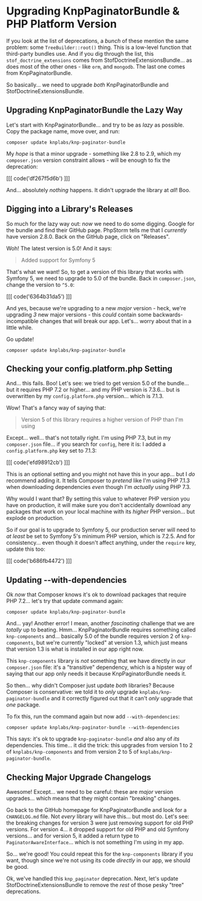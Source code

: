 # Upgrading KnpPaginatorBundle & PHP Platform Version

If you look at the list of deprecations, a *bunch* of these mention the same
problem: some `TreeBuilder::root()` thing. This is a low-level function that
third-party bundles use. And if you dig through the list, this
`stof_doctrine_extensions` comes from StofDoctrineExtensionsBundle... as does
most of the other ones - like `orm`, and `mongodb`. The last one comes from
KnpPaginatorBundle.

So basically... we need to upgrade *both* KnpPaginatorBundle and
StofDoctrineExtensionsBundle.

## Upgrading KnpPaginatorBundle the Lazy Way

Let's start with KnpPaginatorBundle... and try to be as *lazy* as possible.
Copy the package name, move over, and run:

```terminal
composer update knplabs/knp-paginator-bundle
```

My *hope* is that a minor upgrade - something like 2.8 to 2.9, which my
`composer.json` version constraint allows - will be enough to fix the deprecation:

[[[ code('df267f5d6b') ]]]

And... absolutely *nothing* happens. It didn't upgrade the library at *all*!
Boo.

## Digging into a Library's Releases

So much for the lazy way out: *now* we need to do some digging. Google for the
bundle and find their GitHub page. PhpStorm tells me that I *currently* have
version 2.8.0. Back on the GitHub page, click on "Releases".

Woh! The latest version is 5.0! And it says:

> Added support for Symfony 5

That's what we want! So, to get a version of this library that works with
Symfony 5, we need to upgrade to 5.0 of the bundle. Back in `composer.json`, change
the version to `^5.0`:

[[[ code('6364b31da5') ]]]

And yes, because we're upgrading to a new *major* version - heck, we're upgrading
*3* new major versions - this *could* contain some backwards-incompatible changes
that will break our app. Let's... worry about that in a little while.

Go update!

```terminal
composer update knplabs/knp-paginator-bundle
```

## Checking your config.platform.php Setting

And... this fails. Boo! Let's see: we tried to get version 5.0 of the bundle... but
it requires PHP 7.2 or higher... and my PHP version is 7.3.6... but is overwritten
by my `config.platform.php` version... which is 7.1.3.

Wow! That's a fancy way of saying that:

> Version 5 of this library requires a higher version of PHP than I'm using

Except... well... that's not totally right. I'm using PHP 7.3, but in my `composer.json`
file... if you search for `config`, here it is: I added a `config.platform.php` key
set to 7.1.3:

[[[ code('efd98912cb') ]]]

This is an optional setting and you might not have this in your app... but I *do*
recommend adding it. It tells Composer to *pretend* like I'm using PHP 7.1.3 when
downloading dependencies *even* though I'm *actually* using PHP 7.3.

Why would I want that? By setting this value to whatever PHP version you have on
production, it will make sure you don't accidentally download any packages that
work on your local machine with its *higher* PHP version... but explode on production.

So if our goal is to upgrade to Symfony 5, our production server will need to
*at least* be set to Symfony 5's minimum PHP version, which is 7.2.5. And
for consistency... even though it doesn't affect anything, under the `require`
key, update this too:

[[[ code('b686fb4472') ]]]

## Updating --with-dependencies

Ok *now* that Composer knows it's ok to download packages that require PHP 7.2...
let's try that update command again:

```terminal-silent
composer update knplabs/knp-paginator-bundle
```

And... yay! Another error! I mean, another *fascinating* challenge that we are
*totally* up to beating. Hmm... KnpPaginatorBundle requires something called
`knp-components` and... basically 5.0 of the bundle requires version 2 of
`knp-components`, but we're currently "locked" at version 1.3, which just means
that version 1.3 is what is installed in our app right now.

This `knp-components` library is *not* something that we have directly in our
`composer.json` file: it's a "transitive" dependency, which is a hipster way
of saying that our app only needs it because KnpPaginatorBundle needs it.

So then... why didn't Composer just update *both* libraries? Because Composer is
conservative: we told it to *only* upgrade `knplabs/knp-paginator-bundle` and
it correctly figured out that it can't *only* upgrade that *one* package.

To fix this, run the command again but now add `--with-dependencies`:

```terminal-silent
composer update knplabs/knp-paginator-bundle --with-dependencies
```

This says: it's ok to upgrade `knp-paginator-bundle` *and* also any of *its*
dependencies. This time... it did the trick: this upgrades from version 1 to 2
of `knplabs/knp-components` and from version 2 to 5 of `knplabs/knp-paginator-bundle`.

## Checking Major Upgrade Changelogs

Awesome! Except... we need to be careful: these are *major* version upgrades...
which means that they might contain "breaking" changes.

Go back to the GitHub homepage for KnpPaginatorBundle and look for a `CHANGELOG.md`
file. Not *every* library will have this... but most do. Let's see: the
breaking changes for version 3 were just removing support for old PHP versions.
For version 4... it dropped support for old PHP and old Symfony versions... and
for version 5, it added a return type to `PaginatorAwareInterface`... which is
not something I'm using in my app.

So... we're good! You could repeat this for the `knp-components` library if you
want, though since we're not using its code *directly* in our app, we should be
good.

Ok, we've handled this `knp_paginator` deprecation. Next, let's update
StofDoctrineExtensionsBundle to remove the *rest* of those pesky "tree" deprecations.
